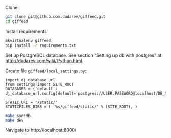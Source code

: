 Clone

```bash
git clone git@github.com:dudarev/giffeed.git
cd giffeed
```

Install requirements


```bash
mkvirtualenv giffeed
pip install -r requirements.txt
```

Set up PostgreSQL database. See section "Setting up db with postgres" at http://dudarev.com/wiki/Python.html.

Create file `giffeed/local_settings.py`:

```
import dj_database_url
from settings import SITE_ROOT
DATABASES = {'default': dj_database_url.config(default='postgres://USER:PASSWORD@localhost/DB_NAME')}

STATIC_URL = '/static/'
STATICFILES_DIRS = ( '%s/giffeed/static/' % (SITE_ROOT), )
```

```bash
make syncdb
make dev
```

Navigate to http://localhost:8000/
